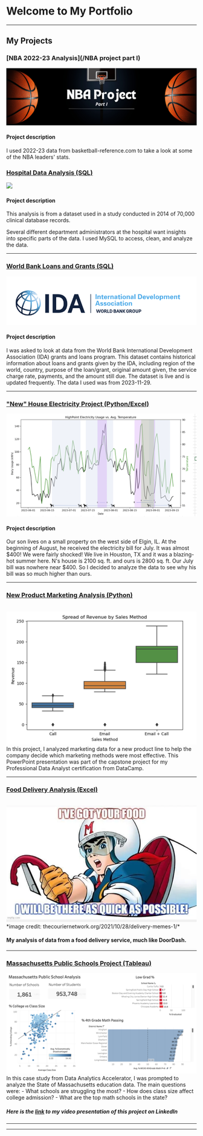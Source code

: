 # Welcome to My Portfolio

---

## My Projects

### [NBA 2022-23 Analysis](/NBA project part I)
<img src="images/Black & White Modern Basketball LinkedIn Banner.png?raw=true"/> <br>
#### Project description 
I used 2022-23 data from basketball-reference.com to take a look at some of the NBA leaders' stats.

### [Hospital Data Analysis (SQL)](/Hospital_Data_Analysis)
<img src="images/Hospital Data Analysis Project banner.png?raw=true"/> <br>
#### Project description 
This analysis is from a dataset used in a study conducted in 2014 of 70,000 clinical database records.

Several different department administrators at the hospital want insights into specific parts of the data. I used MySQL to access, clean, and analyze the data.

---
### [World Bank Loans and Grants (SQL)](/Banking_project)
<img src="images/World Bank IDA logo.png?raw=true"/> <br>
#### Project description 
I was asked to look at data from the World Bank International Development Association (IDA) grants and loans program. This dataset contains historical information about loans and grants given by the IDA, including region of the world, country, purpose of the loan/grant, original amount given, the service charge rate, payments, and the amount still due. The dataset is live and is updated frequently. The data I used was from 2023-11-29.

---
### ["New" House Electricity Project (Python/Excel)](/New_House_Electricity_Project)
<img src="images/Final HIghPoint Elec analysis.png?raw=true"/> <br>
#### Project description 
Our son lives on a small property on the west side of Elgin, IL. At the beginning of August, he received the electricity bill for July. It was almost $400! We were fairly shocked! We live in Houston, TX and it was a blazing-hot summer here. N's house is 2100 sq. ft. and ours is 2800 sq. ft. Our July bill was nowhere near $400. So I decided to analyze the data to see why his bill was so much higher than ours.

---
### [New Product Marketing Analysis (Python)](/files/DataCamp_presentation.pdf)
<br>
<img src="images/Image_for_DataCamp_presentation_title.png?raw=true"/>
In this project, I analyzed marketing data for a new product line to help the company decide which marketing methods were most effective. This PowerPoint presentation was part of the capstone project for my Professional Data Analyst certification from DataCamp. 

---
### [Food Delivery Analysis (Excel)](https://www.linkedin.com/pulse/foods-here-beth-robertson-cqc8c?trackingId=X1awjXu1Qs2asCPltCGNbQ%3D%3D&lipi=urn%3Ali%3Apage%3Ad_flagship3_detail_base%3BXlbKfQ1JTDe9FrGCIvxqBQ%3D%3D)
<br>
<img src="images/Speed Racer.webp?raw=true"/> <br> *image credit: thecouriernetwork.org/2021/10/28/delivery-memes-1/*
<br>

#### My analysis of data from a food delivery service, much like DoorDash.
 
---
### [Massachusetts Public Schools Project (Tableau)](https://www.linkedin.com/posts/bethmrobertson_analysis-of-massachusetts-public-school-data-activity-7129998073363120128-E1Wk?utm_source=share&utm_medium=member_desktop)
<img src="images/Mass%20Public%20Schools%20dashboard%20pic.png?raw=true"/>
In this case study from Data Analytics Accelerator, I was prompted to analyze the State of Massachusetts education data. The main questions were:
- What schools are struggling the most?
- How does class size affect college admission?
- What are the top math schools in the state?

##### Here is the [link](https://www.linkedin.com/posts/bethmrobertson_analysis-of-massachusetts-public-school-data-activity-7129998073363120128-E1Wk?utm_source=share&utm_medium=member_desktop) to my video presentation of this project on LinkedIn
---


---




